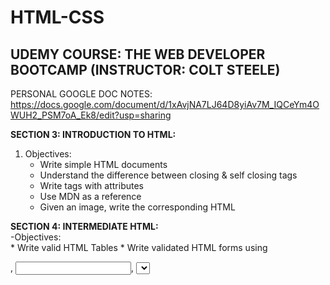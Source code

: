 # HTML-CSS

UDEMY COURSE: THE WEB DEVELOPER BOOTCAMP (INSTRUCTOR: COLT STEELE)
------------------------------------------------------------------

PERSONAL GOOGLE DOC NOTES:
 https://docs.google.com/document/d/1xAvjNA7LJ64D8yiAv7M_IQCeYm4OWUH2_PSM7oA_Ek8/edit?usp=sharing

**SECTION 3: INTRODUCTION TO HTML:** 
1. Objectives: <br >
    - Write simple HTML documents <br >
    - Understand the difference between closing & self closing tags <br >
    - Write tags with attributes <br >
    - Use MDN as a reference <br >
    - Given an image, write the corresponding HTML <br >
    
 **SECTION 4: INTERMEDIATE HTML:** <br />
 -Objectives: <br />
    * Write valid HTML Tables
    * Write validated HTML forms using <form>, <input>, <select>, and <label> tags
    * Write Simple Validations
    
 **SECTION 5: INTRODUCTION TO CSS:** <br />
-Objectives: <br />
    * Define the “General Rule” of CSS
    * Correctly include CSS in your HTML files
    * Select elements by tag name, class, and ID
    * Style elements with basic properties like color & background
    * Use Chrome CSS Inspector to debug HTML & CSS
    
 **SECTION 6: INTERMEDIATE CSS:** <br / >
-Objectives: <br / >
    * Manipulate common font and text properties using CSS
    * Include external fonts using Google fonts
    * Define and manipulate the four components of the Box Model
    * PROJECT: Tic Tac Toe Board
    * PROJECT: Image Gallery Portfolio Site
    * EXERCISE: Minimalist Blog Site
